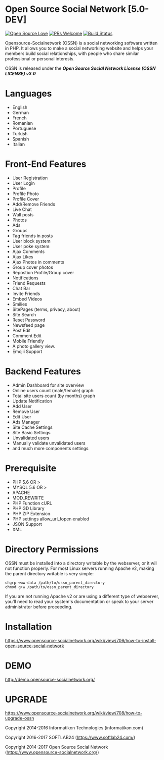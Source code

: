 Open Source Social Network [5.0-DEV] 
======================================
[![Open Source Love](https://badges.frapsoft.com/os/v2/open-source.svg?v=102)](https://github.com/ellerbrock/open-source-badge/)
[![PRs Welcome](https://img.shields.io/badge/PRs-welcome-brightgreen.svg?style=flat-square)](http://makeapullrequest.com)
[![Build Status](https://travis-ci.org/opensource-socialnetwork/opensource-socialnetwork.svg?branch=v4.x)](https://travis-ci.org/opensource-socialnetwork/opensource-socialnetwork)

Opensource-Socialnetwork (OSSN) is a social networking software written in PHP. It allows you to make a social networking website and helps your members build social relationships, with people who share similar professional or personal interests.

OSSN is released under the ***Open Source Social Network License (OSSN LICENSE) v3.0***

Languages
==========
* English
* German
* French
* Romanian
* Portuguese
* Turkish
* Spanish
* Italian

Front-End Features
===================
* User Registration
* User Login
* Profile 
* Profile Photo
* Profile Cover
* Add/Remove Friends
* Live Chat
* Wall posts
* Photos
* Ads
* Groups
* Tag friends in posts
* User block system
* User poke system
* Ajax Comments
* Ajax Likes
* Ajax Photos in comments
* Group cover photos
* Repostion Profile/Group cover
* Notifications
* Friend Requests
* Chat Bar
* Invite Friends
* Embed Videos
* Smilies
* SitePages (terms, privacy, about)
* Site Search
* Reset Password
* Newsfeed page
* Post Edit
* Comment Edit
* Mobile Friendly
* A photo gallery view.
* Emojii Support

Backend Features
=================

* Admin Dashboard for site overview
* Online users count (male/female) graph
* Total site users count (by months) graph
* Update Notification
* Add User
* Remove User
* Edit User
* Ads Manager
* Site Cache Settings
* Site Basic Settings
* Unvalidated users
* Manually validate unvalidated users
* and much more components settings

Prerequisite
=============
* PHP 5.6 OR >
* MYSQL 5.6 OR >
* APACHE
* MOD_REWRITE
* PHP Function cURL
* PHP GD Library
* PHP ZIP Extension
* PHP settings allow_url_fopen enabled
* JSON Support
* XML

Directory Permissions
============
OSSN must be installed into a directory writable by the webserver, or it will not function properly. For most Linux servers running Apache v2, making the parent directory writable is very simple:

```
chgrp www-data /path/to/ossn_parent_directory
chmod g+w /path/to/ossn_parent_directory
``` 

If you are not running Apache v2 or are using a different type of webserver, you'll need to read your system's documentation or speak to your server administrator before proceeding.

Installation
============
https://www.opensource-socialnetwork.org/wiki/view/706/how-to-install-open-source-social-network

DEMO
====
http://demo.opensource-socialnetwork.org/

UPGRADE
========
https://www.opensource-socialnetwork.org/wiki/view/708/how-to-upgrade-ossn


Copyright 2014-2016 Informatikon Technologies (informatikon.com)

Copyright 2016-2017 SOFTLAB24 (https://www.softlab24.com/)

Copyright 2014-2017 Open Source Social Network (https://www.opensource-socialnetwork.org/)
